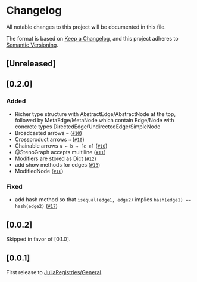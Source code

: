 # Changelog

All notable changes to this project will be documented in this file.

The format is based on [Keep a Changelog](https://keepachangelog.com/en/1.0.0/),
and this project adheres to [Semantic Versioning](https://semver.org/spec/v2.0.0.html).

## [Unreleased]

## [0.2.0]

### Added

* Richer type structure with AbstractEdge/AbstractNode at the top, followed by MetaEdge/MetaNode which contain Edge/Node with concrete types DirectedEdge/UndirectedEdge/SimpleNode
* Broadcasted arrows `→` ([`#10`](https://github.com/aaronpeikert/StenoGraphs.jl/pull/10))
* Crossproduct arrows `⇒` ([`#10`](https://github.com/aaronpeikert/StenoGraphs.jl/pull/10))
* Chainable arrows `a ← b ⇒ [c e]` ([`#10`](https://github.com/aaronpeikert/StenoGraphs.jl/pull/10))
* @StenoGraph accepts multiline ([`#11`](https://github.com/aaronpeikert/StenoGraphs.jl/pull/11))
* Modifiers are stored as Dict ([`#12`](https://github.com/aaronpeikert/StenoGraphs.jl/pull/12))
* add show methods for edges ([`#13`](https://github.com/aaronpeikert/StenoGraphs.jl/pull/13))
* ModifiedNode ([`#16`](https://github.com/aaronpeikert/StenoGraphs.jl/pull/16))

### Fixed
* add hash method so that `isequal(edge1, edge2)` implies `hash(edge1) == hash(edge2)` ([`#17`](https://github.com/aaronpeikert/StenoGraphs.jl/pull/17))

## [0.0.2]

Skipped in favor of [0.1.0].

## [0.0.1]

First release to [JuliaRegistries/General](https://github.com/JuliaRegistries/General/pull/53590).
